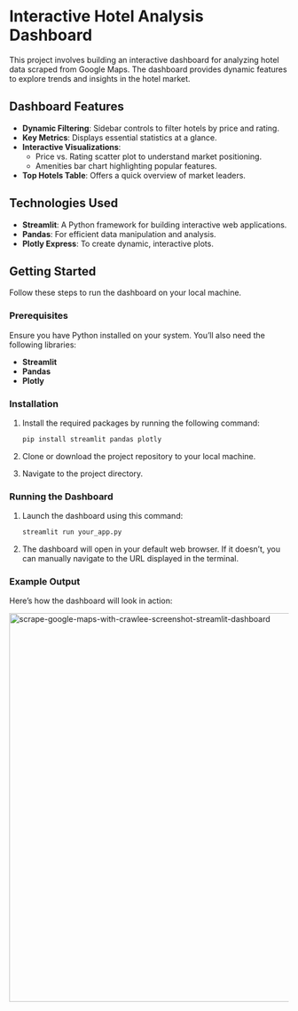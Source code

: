 # Interactive Hotel Analysis Dashboard

This project involves building an interactive dashboard for analyzing hotel data scraped from Google Maps. The dashboard provides dynamic features to explore trends and insights in the hotel market.

## Dashboard Features

- **Dynamic Filtering**: Sidebar controls to filter hotels by price and rating.
- **Key Metrics**: Displays essential statistics at a glance.
- **Interactive Visualizations**:
  - Price vs. Rating scatter plot to understand market positioning.
  - Amenities bar chart highlighting popular features.
- **Top Hotels Table**: Offers a quick overview of market leaders.

## Technologies Used

- **Streamlit**: A Python framework for building interactive web applications.
- **Pandas**: For efficient data manipulation and analysis.
- **Plotly Express**: To create dynamic, interactive plots.

## Getting Started

Follow these steps to run the dashboard on your local machine.

### Prerequisites

Ensure you have Python installed on your system. You’ll also need the following libraries:

- **Streamlit**
- **Pandas**
- **Plotly**

### Installation

1. Install the required packages by running the following command:

   ```bash
   pip install streamlit pandas plotly
   ```
2. Clone or download the project repository to your local machine.
3. Navigate to the project directory.

### Running the Dashboard
1. Launch the dashboard using this command:

    ```bash
    streamlit run your_app.py
    ```
2. The dashboard will open in your default web browser. If it doesn’t, you can manually navigate to the URL displayed in the terminal.

### Example Output
Here’s how the dashboard will look in action:

<img width="700" alt="scrape-google-maps-with-crawlee-screenshot-streamlit-dashboard" src="https://github.com/user-attachments/assets/d5f7af02-27fe-496c-b9d4-7b2e00402165">
